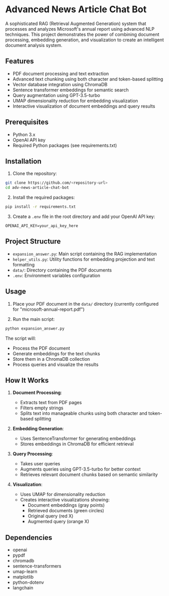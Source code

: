 # Advanced News Article Chat Bot

A sophisticated RAG (Retrieval Augmented Generation) system that processes and analyzes Microsoft's annual report using advanced NLP techniques. This project demonstrates the power of combining document processing, embedding generation, and visualization to create an intelligent document analysis system.

## Features

- PDF document processing and text extraction
- Advanced text chunking using both character and token-based splitting
- Vector database integration using ChromaDB
- Sentence transformer embeddings for semantic search
- Query augmentation using GPT-3.5-turbo
- UMAP dimensionality reduction for embedding visualization
- Interactive visualization of document embeddings and query results

## Prerequisites

- Python 3.x
- OpenAI API key
- Required Python packages (see requirements.txt)

## Installation

1. Clone the repository:
```bash
git clone https://github.com/<repository-url>
cd adv-news-article-chat-bot
```

2. Install the required packages:
```bash
pip install -r requirements.txt
```

3. Create a `.env` file in the root directory and add your OpenAI API key:
```
OPENAI_API_KEY=your_api_key_here
```

## Project Structure

- `expansion_answer.py`: Main script containing the RAG implementation
- `helper_utils.py`: Utility functions for embedding projection and text formatting
- `data/`: Directory containing the PDF documents
- `.env`: Environment variables configuration

## Usage

1. Place your PDF document in the `data/` directory (currently configured for "microsoft-annual-report.pdf")

2. Run the main script:
```bash
python expansion_answer.py
```

The script will:
- Process the PDF document
- Generate embeddings for the text chunks
- Store them in a ChromaDB collection
- Process queries and visualize the results

## How It Works

1. **Document Processing**:
   - Extracts text from PDF pages
   - Filters empty strings
   - Splits text into manageable chunks using both character and token-based splitting

2. **Embedding Generation**:
   - Uses SentenceTransformer for generating embeddings
   - Stores embeddings in ChromaDB for efficient retrieval

3. **Query Processing**:
   - Takes user queries
   - Augments queries using GPT-3.5-turbo for better context
   - Retrieves relevant document chunks based on semantic similarity

4. **Visualization**:
   - Uses UMAP for dimensionality reduction
   - Creates interactive visualizations showing:
     - Document embeddings (gray points)
     - Retrieved documents (green circles)
     - Original query (red X)
     - Augmented query (orange X)

## Dependencies

- openai
- pypdf
- chromadb
- sentence-transformers
- umap-learn
- matplotlib
- python-dotenv
- langchain